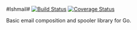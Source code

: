 #Ishmail#
[![Build Status](https://travis-ci.org/crawford/ishmail.svg?branch=develop)](https://travis-ci.org/crawford/ishmail)
[![Coverage Status](https://coveralls.io/repos/crawford/ishmail/badge.png?branch=develop)](https://coveralls.io/r/crawford/ishmail?branch=develop)

Basic email composition and spooler library for Go.
